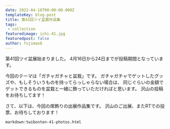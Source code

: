 ```yaml
---
date: 2022-04-16T00:00:00.000Z
templateKey: blog-post
title: 第41回ツイ盆展作品集
tags:
 - collection
featuredimage: ichi-41.jpg
featuredpost: false
author: fujimax6
---
```

第41回ツイ盆展始まりました。
4月16日から24日までが投稿期間となっています。

今回のテーマは「ガチャガチャと盆栽」です。
ガチャガチャでゲットしたグッズや、もしそういうものを持ってらっしゃらない場合は、
同じぐらいの金額でゲットできるものを盆栽と一緒に飾っていただければと思います。
沢山の投稿をお待ちしてます！

さて、以下は、今回の席飾りの出展作品集です。
沢山のご出展、またRTでの投票、お待ちしております！

`markdown:twibonten-41-photos.html`
